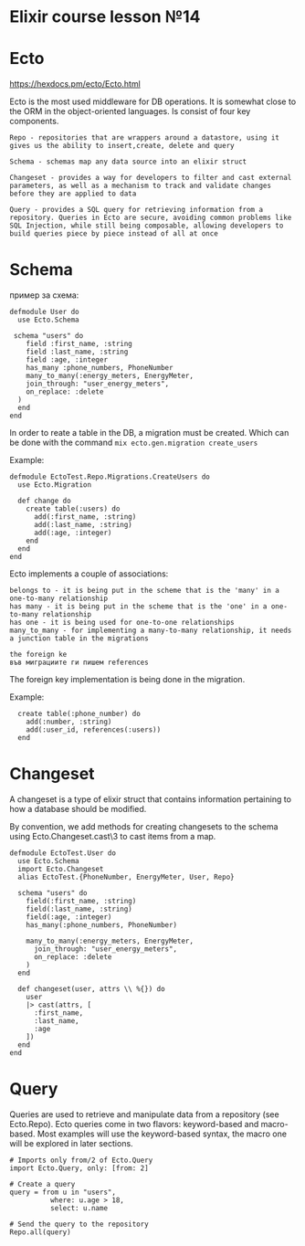 # Elixir course lesson №14

# Ecto

https://hexdocs.pm/ecto/Ecto.html

Ecto is the most used middleware for DB operations. It is somewhat close to the ORM in the object-oriented languages. Is consist of four key components.

```
Repo - repositories that are wrappers around a datastore, using it gives us the ability to insert,create, delete and query

Schema - schemas map any data source into an elixir struct

Changeset - provides a way for developers to filter and cast external parameters, as well as a mechanism to track and validate changes before they are applied to data

Query - provides a SQL query for retrieving information from a repository. Queries in Ecto are secure, avoiding common problems like SQL Injection, while still being composable, allowing developers to build queries piece by piece instead of all at once
```

# Schema 

пример за схема:
```
defmodule User do
  use Ecto.Schema

 schema "users" do
    field :first_name, :string
    field :last_name, :string
    field :age, :integer
    has_many :phone_numbers, PhoneNumber
    many_to_many(:energy_meters, EnergyMeter,
    join_through: "user_energy_meters",
    on_replace: :delete
  )
  end
end
```

In order to reate a table in the DB, a migration must be created. Which can be done with the command `mix ecto.gen.migration create_users`

Example:
```
defmodule EctoTest.Repo.Migrations.CreateUsers do
  use Ecto.Migration

  def change do
    create table(:users) do
      add(:first_name, :string)
      add(:last_name, :string)
      add(:age, :integer)
    end
  end
end
```

Ecto implements a couple of associations:

```
belongs to - it is being put in the scheme that is the 'many' in a one-to-many relationship
has many - it is being put in the scheme that is the 'one' in a one-to-many relationship
has one - it is being used for one-to-one relationships
many_to_many - for implementing a many-to-many relationship, it needs a junction table in the migrations 

the foreign ke
във миграциите ги пишем references

```

The foreign key implementation is being done in the migration.

Example:
```
  create table(:phone_number) do
    add(:number, :string)
    add(:user_id, references(:users))
  end
```

# Changeset

A changeset is a type of elixir struct that contains information pertaining to how a database should be modified.

By convention, we add methods for creating changesets to the schema using Ecto.Changeset.cast\3 to cast items from a map.

```
defmodule EctoTest.User do
  use Ecto.Schema
  import Ecto.Changeset
  alias EctoTest.{PhoneNumber, EnergyMeter, User, Repo}

  schema "users" do
    field(:first_name, :string)
    field(:last_name, :string)
    field(:age, :integer)
    has_many(:phone_numbers, PhoneNumber)

    many_to_many(:energy_meters, EnergyMeter,
      join_through: "user_energy_meters",
      on_replace: :delete
    )
  end

  def changeset(user, attrs \\ %{}) do
    user
    |> cast(attrs, [
      :first_name,
      :last_name,
      :age
    ])
  end
end
```


# Query

Queries are used to retrieve and manipulate data from a repository (see Ecto.Repo). Ecto queries come in two flavors: keyword-based and macro-based. Most examples will use the keyword-based syntax, the macro one will be explored in later sections.

```
# Imports only from/2 of Ecto.Query
import Ecto.Query, only: [from: 2]

# Create a query
query = from u in "users",
          where: u.age > 18,
          select: u.name

# Send the query to the repository
Repo.all(query)
```